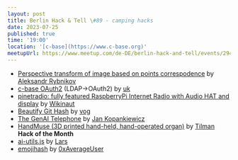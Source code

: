 ```yaml
---
layout: post
title: Berlin Hack & Tell \#89 - camping hacks
date: 2023-07-25
published: true
time: '19:00'
location: '[c-base](https://www.c-base.org)'
meetupUrl: https://www.meetup.com/de-DE/berlin-hack-and-tell/events/294906069
---
```


* [Perspective transform of image based on points correspodence](https://github.com/arrybn/perspective_thing) by [Aleksandr Rybnikov](https://github.com/arrybn)
* [c-base OAuth2](https://github.com/c-base/c-base-oauth2) (LDAP->OAuth2) by [uk](https://github.com/uwekamper)
* [pinetradio: fully featured RaspberryPi Internet Radio with Audio HAT and display](https://github.com/Wikinaut/pinetradio/wiki) by [Wikinaut](https://github.com/Wikinaut)
* [Beautify Git Hash](https://github.com/vog/beautify_git_hash) by [vog](https://njh.eu)
* [The GenAI Telephone](https://github.com/030jmk/genAI-telephone) by [Jan Kopankiewicz](https://github.com/030jmk)
* [HandMuse (3D printed hand-held, hand-operated organ)](https://www.printables.com/model/492398) by [Tilman](https://www.printables.com/@Marmoset_Thre_883507) **Hack of the Month**
* [ai-utils.js](https://github.com/lgrammel/ai-utils.js) by [Lars](https://github.com/lgrammel)
* [emojihash](https://github.com/0xAverageUser/emojihash) by [0xAverageUser](https://github.com/0xAverageUser/emojihash)
